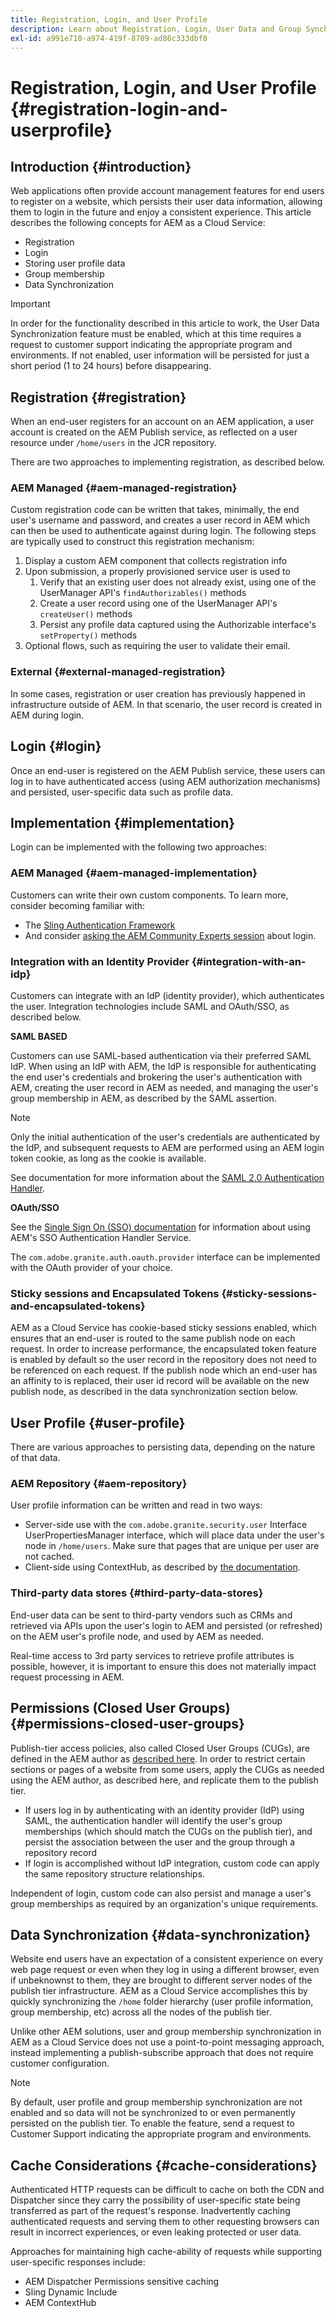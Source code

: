 ```yaml
---
title: Registration, Login, and User Profile 
description: Learn about Registration, Login, User Data and Group Synchronization for AEM as a Cloud Service
exl-id: a991e710-a974-419f-8709-ad86c333dbf8
---
```

# Registration, Login, and User Profile {#registration-login-and-userprofile}

## Introduction {#introduction}

Web applications often provide account management features for end users to register on a website, which persists their user data information, allowing them to login in the future and enjoy a consistent experience. This article describes the following concepts for AEM as a Cloud Service:

* Registration
* Login
* Storing user profile data
* Group membership
* Data Synchronization

>[!IMPORTANT]
>
>In order for the functionality described in this article to work, the User Data Synchronization feature must be enabled, which at this time requires a request to customer support indicating the appropriate program and environments. If not enabled, user information will be persisted for just a short period (1 to 24 hours) before disappearing.

## Registration {#registration}

When an end-user registers for an account on an AEM application, a user account is created on the AEM Publish service, as reflected on a user resource under `/home/users` in the JCR repository.

There are two approaches to implementing registration, as described below.

### AEM Managed {#aem-managed-registration}

Custom registration code can be written that takes, minimally, the end user's username and password, and creates a user record in AEM which can then be used to authenticate against during login. The following steps are typically used to construct this registration mechanism:

1. Display a custom AEM component that collects registration info
1. Upon submission, a properly provisioned service user is used to
   1. Verify that an existing user does not already exist, using one of the UserManager API's `findAuthorizables()` methods
   1. Create a user record using one of the UserManager API's `createUser()` methods
   1. Persist any profile data captured using the Authorizable interface's `setProperty()` methods
1. Optional flows, such as requiring the user to validate their email.

### External {#external-managed-registration}

In some cases, registration or user creation has previously happened in infrastructure outside of AEM. In that scenario, the user record is created in AEM during login.

## Login {#login}

Once an end-user is registered on the AEM Publish service, these users can log in to have authenticated access (using AEM authorization mechanisms) and persisted, user-specific data such as profile data.

## Implementation {#implementation}

Login can be implemented with the following two approaches:

### AEM Managed {#aem-managed-implementation}

Customers can write their own custom components. To learn more, consider becoming familiar with:

* The [Sling Authentication Framework](https://sling.apache.org/documentation/the-sling-engine/authentication/authentication-framework.html) 
* And consider [asking the AEM Community Experts session](http://bit.ly/ATACEFeb15) about login.

### Integration with an Identity Provider {#integration-with-an-idp}

Customers can integrate with an IdP (identity provider), which authenticates the user. Integration technologies include SAML and OAuth/SSO, as described below.

**SAML BASED** 

Customers can use SAML-based authentication via their preferred SAML IdP. When using an IdP with AEM, the IdP is responsible for authenticating the end user's credentials and brokering the user's authentication with AEM, creating the user record in AEM as needed, and managing the user's group membership in AEM, as described by the SAML assertion.

>[!NOTE]
>
>Only the initial authentication of the user's credentials are authenticated by the IdP, and subsequent requests to AEM are performed using an AEM login token cookie, as long as the cookie is available.

See documentation for more information about the [SAML 2.0 Authentication Handler](https://experienceleague.adobe.com/docs/experience-manager-learn/cloud-service/authentication/saml-2-0.html).

**OAuth/SSO**

See the [Single Sign On (SSO) documentation](https://experienceleague.adobe.com/docs/experience-manager-65/deploying/configuring/single-sign-on.html) for information about using AEM's SSO Authentication Handler Service.

The `com.adobe.granite.auth.oauth.provider` interface can be implemented with the OAuth provider of your choice.

### Sticky sessions and Encapsulated Tokens {#sticky-sessions-and-encapsulated-tokens}

AEM as a Cloud Service has cookie-based sticky sessions enabled, which ensures that an end-user is routed to the same publish node on each request. In order to increase performance, the encapsulated token feature is enabled by default so the user record in the repository does not need to be referenced on each request. If the publish node which an end-user has an affinity to is replaced, their user id record will be available on the new publish node, as described in the data synchronization section below.

## User Profile {#user-profile}

There are various approaches to persisting data, depending on the nature of that data.

### AEM Repository {#aem-repository}

User profile information can be written and read in two ways:

* Server-side use with the `com.adobe.granite.security.user` Interface UserPropertiesManager interface, which will place data under the user's node in `/home/users`. Make sure that pages that are unique per user are not cached. 
* Client-side using ContextHub, as described by [the documentation](https://experienceleague.adobe.com/docs/experience-manager-cloud-service/implementing/personalization/contexthub.html?lang=en#personalization).

### Third-party data stores {#third-party-data-stores}

End-user data can be sent to third-party vendors such as CRMs and retrieved via APIs upon the user's login to AEM and persisted (or refreshed) on the AEM user's profile node, and used by AEM as needed.

Real-time access to 3rd party services to retrieve profile attributes is possible, however, it is important to ensure this does not materially impact request processing in AEM.

## Permissions (Closed User Groups) {#permissions-closed-user-groups}

Publish-tier access policies, also called Closed User Groups (CUGs), are defined in the AEM author as [described here](https://experienceleague.adobe.com/docs/experience-manager-65/administering/security/cug.html?lang=en#applying-your-closed-user-group-to-content-pages). In order to restrict certain sections or pages of a website from some users, apply the CUGs as needed using the AEM author, as described here, and replicate them to the publish tier.

* If users log in by authenticating with an identity provider (IdP) using SAML, the authentication handler will identify the user's group memberships (which should match the CUGs on the publish tier), and persist the association between the user and the group through a repository record
* If login is accomplished without IdP integration, custom code can apply the same repository structure relationships.

Independent of login, custom code can also persist and manage a user's group memberships as required by an organization's unique requirements.

## Data Synchronization {#data-synchronization}

Website end users have an expectation of a consistent experience on every web page request or even when they log in using a different browser, even if unbeknownst to them, they are brought to different server nodes of the publish tier infrastructure. AEM as a Cloud Service accomplishes this by quickly synchronizing the `/home` folder hierarchy (user profile information, group membership, etc) across all the nodes of the publish tier.

Unlike other AEM solutions, user and group membership synchronization in AEM as a Cloud Service does not use a point-to-point messaging approach, instead implementing a publish-subscribe approach that does not require customer configuration.

>[!NOTE]
>
>By default, user profile and group membership synchronization are not enabled and so data will not be synchronized to or even permanently persisted on the publish tier. To enable the feature, send a request to Customer Support indicating the appropriate program and environments.

## Cache Considerations {#cache-considerations}

Authenticated HTTP requests can be difficult to cache on both the CDN and Dispatcher since they carry the possibility of user-specific state being transferred as part of the request's response. Inadvertently caching authenticated requests and serving them to other requesting browsers can result in incorrect experiences, or even leaking protected or user data.

Approaches for maintaining high cache-ability of requests while supporting user-specific responses include:

* AEM Dispatcher Permissions sensitive caching
* Sling Dynamic Include
* AEM ContextHub
